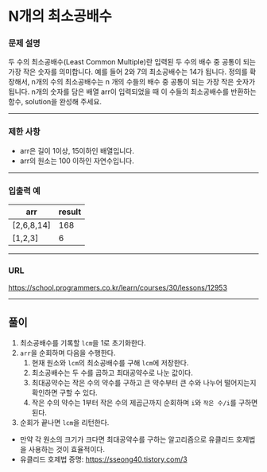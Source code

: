 # N개의 최소공배수

### 문제 설명

두 수의 최소공배수(Least Common Multiple)란 입력된 두 수의 배수 중 공통이 되는 가장 작은 숫자를 의미합니다. 예를 들어 2와 7의 최소공배수는 14가 됩니다. 정의를 확장해서, n개의 수의 최소공배수는 n 개의 수들의 배수 중 공통이 되는 가장 작은 숫자가 됩니다. n개의 숫자를 담은 배열 arr이 입력되었을 때 이 수들의 최소공배수를 반환하는 함수, solution을 완성해 주세요.

-----------
### 제한 사항

- arr은 길이 1이상, 15이하인 배열입니다.
- arr의 원소는 100 이하인 자연수입니다.

-----------
### 입출력 예

| arr        | result |
|------------|--------|
| [2,6,8,14] | 168    |
| [1,2,3]    | 6      |

-----------
### URL

https://school.programmers.co.kr/learn/courses/30/lessons/12953

-----------
## 풀이
1. 최소공배수를 기록할 `lcm`을 1로 초기화한다.
2. `arr`을 순회하며 다음을 수행한다.
   1. 현재 원소와 `lcm`의 최소공배수를 구해 `lcm`에 저장한다.
   2. 최소공배수는 두 수를 곱하고 최대공약수로 나눈 값이다.
   3. 최대공약수는 작은 수의 약수를 구하고 큰 약수부터 큰 수와 나누어 떨어지는지 확인하면 구할 수 있다.
   4. 작은 수의 약수는 1부터 작은 수의 제곱근까지 순회하며 `i`와 `작은 수/i`를 구하면 된다.
3. 순회가 끝나면 `lcm`을 리턴한다.

- 만약 각 원소의 크기가 크다면 최대공약수를 구하는 알고리즘으로 유클리드 호제법을 사용하는 것이 효율적이다.
- 유클리드 호제법 증명: https://sseong40.tistory.com/3